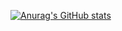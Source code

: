 [![Anurag's GitHub stats](https://github-readme-stats.vercel.app/api?username=amukh1)](https://github.com/anuraghazra/github-readme-stats)
